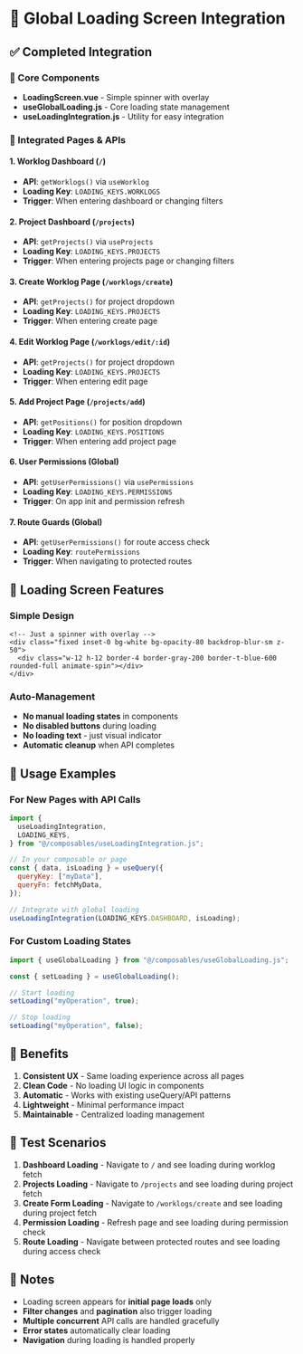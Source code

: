 # 🎯 Global Loading Screen Integration

## ✅ Completed Integration

### 📁 Core Components

- **LoadingScreen.vue** - Simple spinner with overlay
- **useGlobalLoading.js** - Core loading state management
- **useLoadingIntegration.js** - Utility for easy integration

### 🔗 Integrated Pages & APIs

#### 1. **Worklog Dashboard** (`/`)

- **API**: `getWorklogs()` via `useWorklog`
- **Loading Key**: `LOADING_KEYS.WORKLOGS`
- **Trigger**: When entering dashboard or changing filters

#### 2. **Project Dashboard** (`/projects`)

- **API**: `getProjects()` via `useProjects`
- **Loading Key**: `LOADING_KEYS.PROJECTS`
- **Trigger**: When entering projects page or changing filters

#### 3. **Create Worklog Page** (`/worklogs/create`)

- **API**: `getProjects()` for project dropdown
- **Loading Key**: `LOADING_KEYS.PROJECTS`
- **Trigger**: When entering create page

#### 4. **Edit Worklog Page** (`/worklogs/edit/:id`)

- **API**: `getProjects()` for project dropdown
- **Loading Key**: `LOADING_KEYS.PROJECTS`
- **Trigger**: When entering edit page

#### 5. **Add Project Page** (`/projects/add`)

- **API**: `getPositions()` for position dropdown
- **Loading Key**: `LOADING_KEYS.POSITIONS`
- **Trigger**: When entering add project page

#### 6. **User Permissions** (Global)

- **API**: `getUserPermissions()` via `usePermissions`
- **Loading Key**: `LOADING_KEYS.PERMISSIONS`
- **Trigger**: On app init and permission refresh

#### 7. **Route Guards** (Global)

- **API**: `getUserPermissions()` for route access check
- **Loading Key**: `routePermissions`
- **Trigger**: When navigating to protected routes

## 🎨 Loading Screen Features

### Simple Design

```vue
<!-- Just a spinner with overlay -->
<div class="fixed inset-0 bg-white bg-opacity-80 backdrop-blur-sm z-50">
  <div class="w-12 h-12 border-4 border-gray-200 border-t-blue-600 rounded-full animate-spin"></div>
</div>
```

### Auto-Management

- **No manual loading states** in components
- **No disabled buttons** during loading
- **No loading text** - just visual indicator
- **Automatic cleanup** when API completes

## 🚀 Usage Examples

### For New Pages with API Calls

```javascript
import {
  useLoadingIntegration,
  LOADING_KEYS,
} from "@/composables/useLoadingIntegration.js";

// In your composable or page
const { data, isLoading } = useQuery({
  queryKey: ["myData"],
  queryFn: fetchMyData,
});

// Integrate with global loading
useLoadingIntegration(LOADING_KEYS.DASHBOARD, isLoading);
```

### For Custom Loading States

```javascript
import { useGlobalLoading } from "@/composables/useGlobalLoading.js";

const { setLoading } = useGlobalLoading();

// Start loading
setLoading("myOperation", true);

// Stop loading
setLoading("myOperation", false);
```

## 🎯 Benefits

1. **Consistent UX** - Same loading experience across all pages
2. **Clean Code** - No loading UI logic in components
3. **Automatic** - Works with existing useQuery/API patterns
4. **Lightweight** - Minimal performance impact
5. **Maintainable** - Centralized loading management

## 🧪 Test Scenarios

1. **Dashboard Loading** - Navigate to `/` and see loading during worklog fetch
2. **Projects Loading** - Navigate to `/projects` and see loading during project fetch
3. **Create Form Loading** - Navigate to `/worklogs/create` and see loading during project fetch
4. **Permission Loading** - Refresh page and see loading during permission check
5. **Route Loading** - Navigate between protected routes and see loading during access check

## 📝 Notes

- Loading screen appears for **initial page loads** only
- **Filter changes** and **pagination** also trigger loading
- **Multiple concurrent** API calls are handled gracefully
- **Error states** automatically clear loading
- **Navigation** during loading is handled properly
